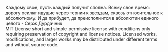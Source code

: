 Каждому свое, пусть каждый получит сполна. Всему свое время: дорогу осилят идущие через тернии к звездам, сквозь относительное к абсолютному. И да прибудет, да преисполнится в абсолютии единого целого - Серж Дурдачник  
MIT License short and simple permissive license with conditions only requiring preservation of copyright and license notices. Licensed works, modifications, and larger works may be distributed under different terms and without source code.  
